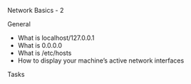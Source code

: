 Network Basics - 2

 General

- What is localhost/127.0.0.1
- What is 0.0.0.0
- What is /etc/hosts
- How to display your machine’s active network interfaces

 Tasks

